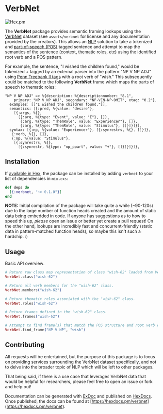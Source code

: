 # VerbNet

[![Hex.pm](https://img.shields.io/hexpm/v/verbnet.svg)](https://hex.pm/packages/verbnet)

The **VerbNet** package provides semantic framing lookups using the [VerbNet](https://verbs.colorado.edu/~mpalmer/projects/verbnet.html) dataset (see `assets/verbnet` for license and any documentation provided by the creators).  This allows an [NLP](https://en.wikipedia.org/wiki/Natural_language_processing) 
solution to take a tokenized and [part-of-speech (POS)](https://en.wikipedia.org/wiki/Part_of_speech) tagged sentence 
and attempt to map the semantics of the sentence (context, thematic roles, etc) using the identified root verb and a POS pattern.

For example, the sentence, "I wished the children found," would be tokenized + tagged by an external parser into the 
pattern "NP V NP ADJ" using [Penn Treebank II tags](http://www.clips.ua.ac.be/pages/mbsp-tags) with a root verb of "wish."  This subsequently could be matched to the following **VerbNet** frame which maps the parts of speech to thematic roles:

```
"NP V NP ADJ" => %{description: %{descriptionnumber: "8.1",
    primary: "NP V NP ADJ", secondary: "NP-VEN-NP-OMIT", xtag: "0.2"},
  examples: [["I wished the children found."]],
  semantics: [{:pred, %{value: "desire"},
    [{:args, %{},
      [{:arg, %{type: "Event", value: "E"}, []},
       {:arg, %{type: "ThemRole", value: "Experiencer"}, []},
       {:arg, %{type: "ThemRole", value: "Stimulus"}, []}]}]}],
  syntax: [{:np, %{value: "Experiencer"}, [{:synrestrs, %{}, []}]},
   {:verb, %{}, []},
   {:np, %{value: "Stimulus"},
    [{:synrestrs, %{},
      [{:synrestr, %{type: "np_ppart", value: "+"}, []}]}]}]},
```

## Installation

If [available in Hex](https://hex.pm/packages/verbnet), the package can be installed
by adding `verbnet` to your list of dependencies in `mix.exs`:

```elixir
def deps do
  [{:verbnet, "~> 0.1.0"}]
end
```

**NOTE:** Initial compilation of the package will take quite a while (~90-120s) due to the large number of function heads created and the amount of static data being embedded in code.  If anyone has suggestions as to how to speed this up, _please_ open an issue or better yet create a pull request!  On the other hand, lookups are incredibly fast and concurrent-friendly (static data in pattern-matched function heads), so maybe this isn't such a hardship. :)

## Usage

Basic API overview:

```elixir
# Return raw class map representation of class "wish-62" loaded from VerbNet file wish-62.xml.
VerbNet.class("wish-62")

# Return all verb members for the "wish-62" class.
VerbNet.members("wish-62")

# Return thematic roles associated with the "wish-62" class.
VerbNet.roles("wish-62")

# Return frames defined in the "wish-62" class.
VerbNet.frames("wish-62")

# Attempt to find frame(s) that match the POS structure and root verb of a phrase.
VerbNet.find_frame("NP V NP", "wish")
```

## Contributing

All requests will be entertained, but the purpose of this package is to focus on providing services surrounding the 
VerbNet dataset specifically, and not to delve into the broader topic of NLP which will be left to other packages.

That being said, if there is a use case that leverages VerbNet data that would be helpful for researchers, please feel 
free to open an issue or fork and help out!

Documentation can be generated with [ExDoc](https://github.com/elixir-lang/ex_doc)
and published on [HexDocs](https://hexdocs.pm). Once published, the docs can
be found at [https://hexdocs.pm/verbnet](https://hexdocs.pm/verbnet).

